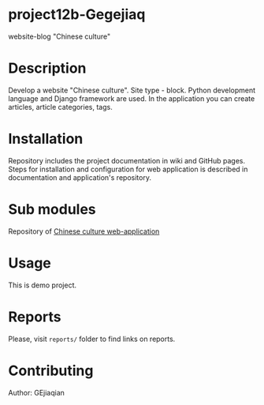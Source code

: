 # project12b-Gegejiaq

website-blog "Chinese culture"

# Description

Develop a website "Chinese culture".
Site type - block. 
Python development language and Django framework are used. 
In the application you can create articles, article categories, tags.

# Installation

Repository includes the project documentation in wiki and GitHub pages.
Steps for installation and configuration for web application is described
in documentation and application's repository.

# Sub modules

Repository of [Chinese culture web-application](https://github.com/fpmi-hci-2023/project12b-Gegejiaq)

# Usage

This is demo project.

# Reports

Please, visit `reports/` folder to find links on reports. 

# Contributing

Author: GEjiaqian


